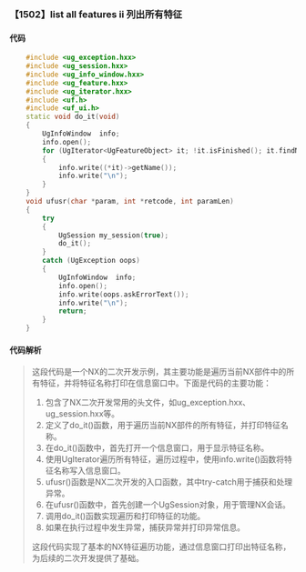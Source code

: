 ### 【1502】list all features ii 列出所有特征

#### 代码

```cpp
    #include <ug_exception.hxx>  
    #include <ug_session.hxx>  
    #include <ug_info_window.hxx>  
    #include <ug_feature.hxx>  
    #include <ug_iterator.hxx>  
    #include <uf.h>  
    #include <uf_ui.h>  
    static void do_it(void)  
    {  
        UgInfoWindow  info;  
        info.open();  
        for (UgIterator<UgFeatureObject> it; !it.isFinished(); it.findNext())  
        {  
            info.write((*it)->getName());  
            info.write("\n");  
        }  
    }  
    void ufusr(char *param, int *retcode, int paramLen)  
    {  
        try  
        {  
            UgSession my_session(true);  
            do_it();  
        }  
        catch (UgException oops)  
        {  
            UgInfoWindow  info;  
            info.open();  
            info.write(oops.askErrorText());  
            info.write("\n");  
            return;  
        }  
    }

```

#### 代码解析

> 这段代码是一个NX的二次开发示例，其主要功能是遍历当前NX部件中的所有特征，并将特征名称打印在信息窗口中。下面是代码的主要功能：
>
> 1. 包含了NX二次开发常用的头文件，如ug_exception.hxx、ug_session.hxx等。
> 2. 定义了do_it()函数，用于遍历当前NX部件的所有特征，并打印特征名称。
> 3. 在do_it()函数中，首先打开一个信息窗口，用于显示特征名称。
> 4. 使用UgIterator遍历所有特征，遍历过程中，使用info.write()函数将特征名称写入信息窗口。
> 5. ufusr()函数是NX二次开发的入口函数，其中try-catch用于捕获和处理异常。
> 6. 在ufusr()函数中，首先创建一个UgSession对象，用于管理NX会话。
> 7. 调用do_it()函数实现遍历和打印特征的功能。
> 8. 如果在执行过程中发生异常，捕获异常并打印异常信息。
>
> 这段代码实现了基本的NX特征遍历功能，通过信息窗口打印出特征名称，为后续的二次开发提供了基础。
>
